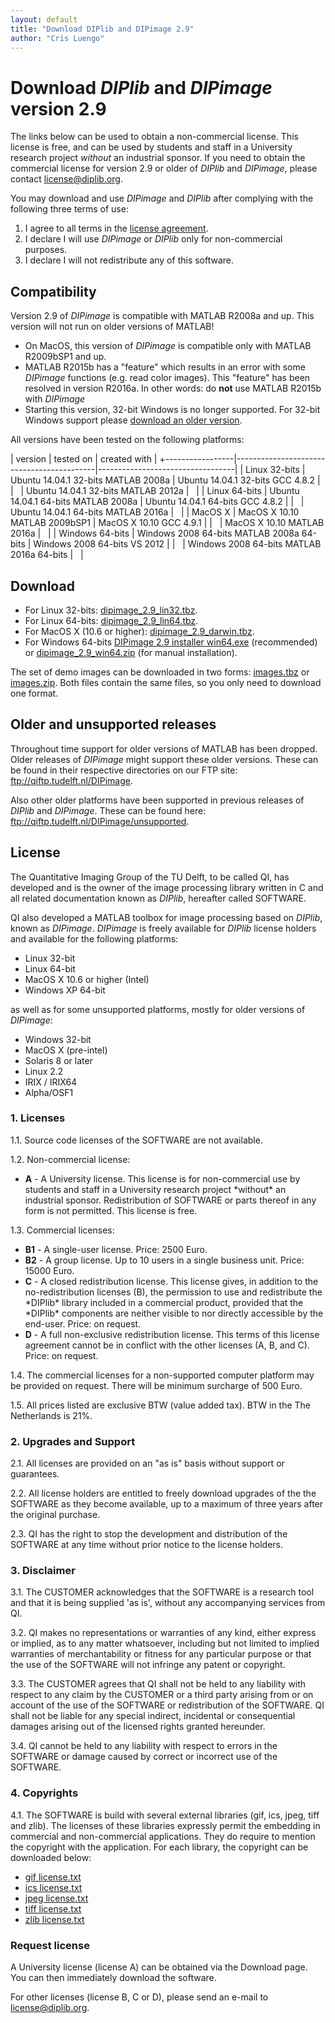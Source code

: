 ```yaml
---
layout: default
title: "Download DIPlib and DIPimage 2.9"
author: "Cris Luengo"
---
```


<h1>Download <i>DIPlib</i> and <i>DIPimage</i> version 2.9</h1>

The links below can be used to obtain a non-commercial license. This license is free, and can be used by students
and staff in a University research project *without* an industrial sponsor. If you need to obtain the commercial
license for version 2.9 or older of *DIPlib* and *DIPimage*, please contact <a href="mailto:license@diplib.org">license@diplib.org</a>.

You may download and use *DIPimage* and *DIPlib* after complying with the following three terms of use:
1. I agree to all terms in the [license agreement](#license).
2. I declare I will use *DIPimage* or *DIPlib* only for non-commercial purposes.
3. I declare I will not redistribute any of this software.

<h2>Compatibility</h2>

Version 2.9 of *DIPimage* is compatible with MATLAB R2008a and up. This version will not run on older versions of MATLAB!

- On MacOS, this version of *DIPimage* is compatible only with MATLAB R2009bSP1 and up.
- MATLAB R2015b has a "feature" which results in an error with some *DIPimage* functions (e.g. read color images). This
"feature" has been resolved in version R2016a. In other words: do **not** use MATLAB R2015b with *DIPimage*
- Starting this version, 32-bit Windows is no longer supported. For 32-bit Windows support please
[download an older version](#older).

All versions have been tested on the following platforms:

| version         | tested on                                 | created with                     |
+-----------------|-------------------------------------------|----------------------------------|
| Linux 32-bits   | Ubuntu 14.04.1 32-bits MATLAB 2008a       | Ubuntu 14.04.1 32-bits GCC 4.8.2 |
| &nbsp;          | Ubuntu 14.04.1 32-bits MATLAB 2012a       | &nbsp;                           |
| Linux 64-bits   | Ubuntu 14.04.1 64-bits MATLAB 2008a       | Ubuntu 14.04.1 64-bits GCC 4.8.2 |
| &nbsp;          | Ubuntu 14.04.1 64-bits MATLAB 2016a       | &nbsp;                           |
| MacOS X         | MacOS X 10.10 MATLAB 2009bSP1             | MacOS X 10.10 GCC 4.9.1          |
| &nbsp;          | MacOS X 10.10 MATLAB 2016a                | &nbsp;                           |
| Windows 64-bits | Windows 2008 64-bits MATLAB 2008a 64-bits | Windows 2008 64-bits VS 2012     |
| &nbsp;          | Windows 2008 64-bits MATLAB 2016a 64-bits | &nbsp;                           |


<h2>Download</h2>

- For Linux 32-bits: <a href="ftp://qiftp.tudelft.nl/DIPimage/2.9/dipimage_2.9_lin32.tbz" target="_blank">dipimage_2.9_lin32.tbz</a>.
- For Linux 64-bits: <a href="ftp://qiftp.tudelft.nl/DIPimage/2.9/dipimage_2.9_lin64.tbz" target="_blank">dipimage_2.9_lin64.tbz</a>.
- For MacOS X (10.6 or higher): <a href="ftp://qiftp.tudelft.nl/DIPimage/2.9/dipimage_2.9_darwin.tbz" target="_blank">dipimage_2.9_darwin.tbz</a>.
- For Windows 64-bits <a href="ftp://qiftp.tudelft.nl/DIPimage/2.9/DIPimage%202.9%20installer%20win64.exe" target="_blank">DIPimage 2.9 installer win64.exe</a>
  (recommended) or <a href="ftp://qiftp.tudelft.nl/DIPimage/2.9/dipimage_2.9_win64.zip" target="_blank">dipimage_2.9_win64.zip</a> (for manual installation).

The set of demo images can be downloaded in two forms: 
<a href="ftp://qiftp.tudelft.nl/DIPimage/images.tbz" target="_blank">images.tbz</a> or
<a href="ftp://qiftp.tudelft.nl/DIPimage/images.zip" target="_blank">images.zip</a>.
Both files contain the same files, so you only need to download one format.


<h2><a id="license"></a>Older and unsupported releases</h2>

Throughout time support for older versions of MATLAB has been dropped. Older releases of *DIPimage* might support these older
versions. These can be found in their respective directories on our FTP site:
<a href="ftp://qiftp.tudelft.nl/DIPimage" target="_blank">ftp://qiftp.tudelft.nl/DIPimage</a>.

Also other older platforms have been supported in previous releases of *DIPlib* and *DIPimage*. These can be found here:
<a href="ftp://qiftp.tudelft.nl/DIPimage/unsupported" target="_blank">ftp://qiftp.tudelft.nl/DIPimage/unsupported</a>.


<h2><a id="license"></a>License</h2>

The Quantitative Imaging Group of the TU Delft, to be called QI, has developed and is the owner of the image
processing library written in C and all related documentation known as *DIPlib*, hereafter called SOFTWARE.

QI also developed a MATLAB toolbox for image processing based on *DIPlib*, known as *DIPimage*. *DIPimage* is
freely available for *DIPlib* license holders and available for the following platforms:
- Linux 32-bit
- Linux 64-bit
- MacOS X 10.6 or higher (Intel)
- Windows XP 64-bit

as well as for some unsupported platforms, mostly for older versions of *DIPimage*:
- Windows 32-bit
- MacOS X (pre-intel)
- Solaris 8 or later
- Linux 2.2
- IRIX / IRIX64
- Alpha/OSF1

<h3>1. Licenses</h3>

1.1. Source code licenses of the SOFTWARE are not available.

1.2. Non-commercial license:
<ul>
  <li><b>A</b> - A University license. This license is for non-commercial use by students and staff in a University
    research project *without* an industrial sponsor. Redistribution of SOFTWARE or parts thereof in any form is not
    permitted. This license is free.</li>
</ul>

1.3. Commercial licenses:

<ul>
  <li><b>B1</b> - A single-user license. Price: 2500 Euro.</li>
  <li><b>B2</b> - A group license. Up to 10 users in a single business unit. Price: 15000 Euro.</li>
  <li><b>C</b> - A closed redistribution license. This license gives, in addition to the no-redistribution licenses (B),
    the permission to use and redistribute the *DIPlib* library included in a commercial product, provided that the
    *DIPlib* components are neither visible to nor directly accessible by the end-user. Price: on request.</li>
  <li><b>D</b> - A full non-exclusive redistribution license. This terms of this license agreement cannot be in conflict
    with the other licenses (A, B, and C). Price: on request.</li>
</ul>

1.4. The commercial licenses for a non-supported computer platform may be provided on request. There will be minimum
surcharge of 500 Euro.

1.5. All prices listed are exclusive BTW (value added tax). BTW in the The Netherlands is 21%.

<h3>2. Upgrades and Support</h3>

2.1. All licenses are provided on an "as is" basis without support or guarantees.

2.2. All license holders are entitled to freely download upgrades of the the SOFTWARE as they become available, 
up to a maximum of three years after the original purchase.

2.3. QI has the right to stop the development and distribution of the SOFTWARE at any time without prior notice
to the license holders.

<h3>3. Disclaimer</h3>

3.1. The CUSTOMER acknowledges that the SOFTWARE is a research tool and that it is being supplied 'as is',
without any accompanying services from QI.

3.2. QI makes no representations or warranties of any kind, either express or implied, as to any matter whatsoever,
including but not limited to implied warranties of merchantability or fitness for any particular purpose
or that the use of the SOFTWARE will not infringe any patent or copyright.

3.3. The CUSTOMER agrees that QI shall not be held to any liability with respect to any claim by the CUSTOMER
or a third party arising from or on account of the use of the SOFTWARE or redistribution of the SOFTWARE.
QI shall not be liable for any special indirect, incidental or consequential damages
arising out of the licensed rights granted hereunder.

3.4. QI cannot be held to any liability with respect to errors in the SOFTWARE or damage caused by correct
or incorrect use of the SOFTWARE.

<h3>4. Copyrights</h3>

4.1. The SOFTWARE is build with several external libraries (gif, ics, jpeg, tiff and zlib). 
The licenses of these libraries expressly permit the embedding in commercial and non-commercial applications.
They do require to mention the copyright with the application. 
For each library, the copyright can be downloaded below:
- <a href="ftp://qiftp.tudelft.nl/DIPimage/licenses/gif_license.txt" target="_blank">gif license.txt</a></li>
- <a href="ftp://qiftp.tudelft.nl/DIPimage/licenses/ics_license.txt" target="_blank">ics license.txt</a></li>
- <a href="ftp://qiftp.tudelft.nl/DIPimage/licenses/jpeg_license.txt" target="_blank">jpeg license.txt</a></li>
- <a href="ftp://qiftp.tudelft.nl//DIPimage/licenses/tiff_license.txt" target="_blank">tiff license.txt</a></li>
- <a href="ftp://qiftp.tudelft.nl/DIPimage/licenses/zlib_license.txt" target="_blank">zlib license.txt</a></li>

<h3>Request license</h3>

A University license (license A) can be obtained via the Download page. You can then immediately download the software.

For other licenses (license B, C or D), please send an e-mail to <a href="mailto:license@diplib.org">license@diplib.org</a>.

